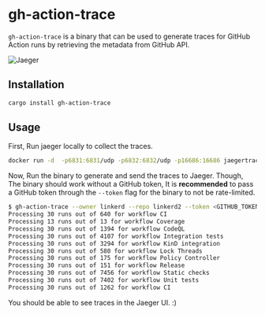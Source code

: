 # gh-action-trace

`gh-action-trace` is a binary that can be used to generate traces
for GitHub Action runs by retrieving the metadata from GitHub
API.

![Jaeger](https://imgur.com/6fJ3iui.png)

## Installation

```bash
cargo install gh-action-trace
```

## Usage

First, Run jaeger locally to collect the traces.

```bash
docker run -d  -p6831:6831/udp -p6832:6832/udp -p16686:16686 jaegertracing/all-in-one:latest --log-level debug
```

Now, Run the binary to generate and send the traces to Jaeger. Though, The
binary should work without a GitHub token, It is **recommended** to pass
a GitHub token through the `--token` flag for the binary to not be rate-limited.

```bash
$ gh-action-trace --owner linkerd --repo linkerd2 --token <GITHUB_TOKEN>
Processing 30 runs out of 640 for workflow CI
Processing 13 runs out of 13 for workflow Coverage
Processing 30 runs out of 1394 for workflow CodeQL
Processing 30 runs out of 4107 for workflow Integration tests
Processing 30 runs out of 3294 for workflow KinD integration
Processing 30 runs out of 580 for workflow Lock Threads
Processing 30 runs out of 175 for workflow Policy Controller
Processing 30 runs out of 151 for workflow Release
Processing 30 runs out of 7456 for workflow Static checks
Processing 30 runs out of 7402 for workflow Unit tests
Processing 30 runs out of 1262 for workflow CI
```

You should be able to see traces in the Jaeger UI. :)
